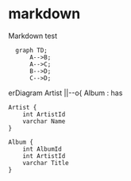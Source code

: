 # markdown
Markdown test

```mermaid
  graph TD;
      A-->B;
      A-->C;
      B-->D;
      C-->D;
```

erDiagram
    Artist ||--o{ Album : has

    Artist {
        int ArtistId
        varchar Name
    }

    Album {
        int AlbumId
        int ArtistId
        varchar Title
    }
